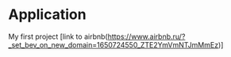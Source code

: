 # Application
My first project
[link to airbnb(https://www.airbnb.ru/?_set_bev_on_new_domain=1650724550_ZTE2YmVmNTJmMmEz)]
